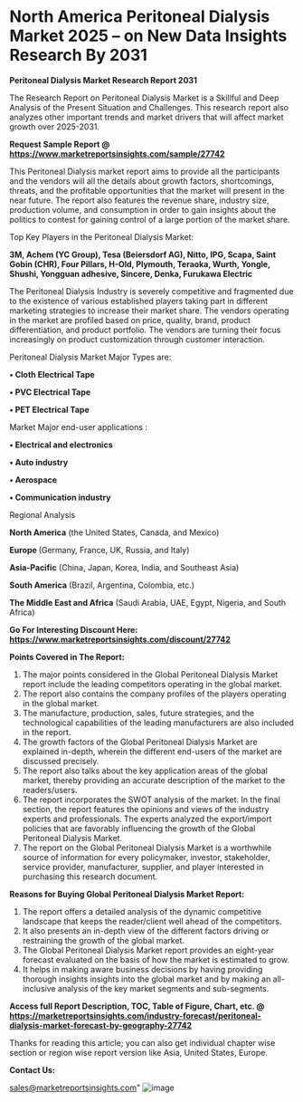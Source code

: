 # North America Peritoneal Dialysis Market 2025 – on New Data Insights Research By 2031

<strong>Peritoneal Dialysis Market Research Report 2031</strong>

The Research Report on Peritoneal Dialysis Market is a Skillful and Deep Analysis of the Present Situation and Challenges. This research report also analyzes other important trends and market drivers that will affect market growth over 2025-2031.

<strong>Request Sample Report @ <a href=https://www.marketreportsinsights.com/sample/27742>https://www.marketreportsinsights.com/sample/27742</a></strong>

This Peritoneal Dialysis market report aims to provide all the participants and the vendors will all the details about growth factors, shortcomings, threats, and the profitable opportunities that the market will present in the near future. The report also features the revenue share, industry size, production volume, and consumption in order to gain insights about the politics to contest for gaining control of a large portion of the market share.

Top Key Players in the Peritoneal Dialysis Market:

<strong>3M, Achem (YC Group), Tesa (Beiersdorf AG), Nitto, IPG, Scapa, Saint Gobin (CHR), Four Pillars, H-Old, Plymouth, Teraoka, Wurth, Yongle, Shushi, Yongguan adhesive, Sincere, Denka, Furukawa Electric</strong>

The Peritoneal Dialysis Industry is severely competitive and fragmented due to the existence of various established players taking part in different marketing strategies to increase their market share. The vendors operating in the market are profiled based on price, quality, brand, product differentiation, and product portfolio. The vendors are turning their focus increasingly on product customization through customer interaction.

Peritoneal Dialysis Market Major Types are:

<strong>• Cloth Electrical Tape

• PVC Electrical Tape

• PET Electrical Tape</strong>

Market Major end-user applications :

<strong>• Electrical and electronics

• Auto industry

• Aerospace

• Communication industry</strong>

Regional Analysis

</u><strong><b>North America</b></strong> (the United States, Canada, and Mexico)

<strong><b>Europe </b></strong>(Germany, France, UK, Russia, and Italy)

<strong><b>Asia-Pacific</b></strong> (China, Japan, Korea, India, and Southeast Asia)

<strong><b>South America</b></strong> (Brazil, Argentina, Colombia, etc.)

<strong><b>The Middle East and Africa</b></strong> (Saudi Arabia, UAE, Egypt, Nigeria, and South Africa)

<strong>Go For Interesting Discount Here: <a href=https://www.marketreportsinsights.com/discount/27742>https://www.marketreportsinsights.com/discount/27742</a></strong>

<strong>Points Covered in The Report:</strong>
<ol>
  <li>The major points considered in the Global Peritoneal Dialysis Market report include the leading competitors operating in the global market.</li>
  <li>The report also contains the company profiles of the players operating in the global market.</li>
  <li>The manufacture, production, sales, future strategies, and the technological capabilities of the leading manufacturers are also included in the report.</li>
  <li>The growth factors of the Global Peritoneal Dialysis Market are explained in-depth, wherein the different end-users of the market are discussed precisely.</li>
  <li>The report also talks about the key application areas of the global market, thereby providing an accurate description of the market to the readers/users.</li>
  <li>The report incorporates the SWOT analysis of the market. In the final section, the report features the opinions and views of the industry experts and professionals. The experts analyzed the export/import policies that are favorably influencing the growth of the Global Peritoneal Dialysis Market.</li>
  <li>The report on the Global Peritoneal Dialysis Market is a worthwhile source of information for every policymaker, investor, stakeholder, service provider, manufacturer, supplier, and player interested in purchasing this research document.</li>
</ol>
<strong>Reasons for Buying Global Peritoneal Dialysis Market Report:</strong>

<ol>
  <li>The report offers a detailed analysis of the dynamic competitive landscape that keeps the reader/client well ahead of the competitors.</li>
  <li>It also presents an in-depth view of the different factors driving or restraining the growth of the global market.</li>
  <li>The Global Peritoneal Dialysis Market report provides an eight-year forecast evaluated on the basis of how the market is estimated to grow.</li>
  <li>It helps in making aware business decisions by having providing thorough insights insights into the global market and by making an all-inclusive analysis of the key market segments and sub-segments.</li>
</ol>
<strong>Access full Report Description, TOC, Table of Figure, Chart, etc. @ <a href=https://marketreportsinsights.com/industry-forecast/peritoneal-dialysis-market-forecast-by-geography-27742>https://marketreportsinsights.com/industry-forecast/peritoneal-dialysis-market-forecast-by-geography-27742</a></strong>


Thanks for reading this article; you can also get individual chapter wise section or region wise report version like Asia, United States, Europe.

<strong>Contact Us:</strong>

sales@marketreportsinsights.com"
![image](https://github.com/user-attachments/assets/5236bfc3-d9fd-430c-a2ea-7585035e4b02)
